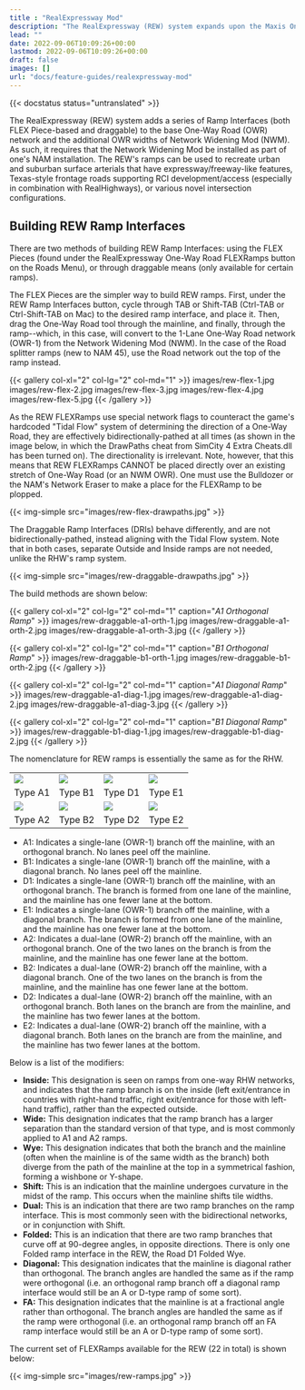 ```yaml
---
title : "RealExpressway Mod"
description: "The RealExpressway (REW) system expands upon the Maxis One-Way Road network, adding Ramp Interfaces and enhancing the Network Widening Mod's OWR components."
lead: ""
date: 2022-09-06T10:09:26+00:00
lastmod: 2022-09-06T10:09:26+00:00
draft: false
images: []
url: "docs/feature-guides/realexpressway-mod"
---
```


{{< docstatus status="untranslated" >}}

The RealExpressway (REW) system adds a series of Ramp Interfaces (both FLEX Piece-based and draggable) to the base One-Way Road (OWR) network and the additional OWR widths of Network Widening Mod (NWM). As such, it requires that the Network Widening Mod be installed as part of one's NAM installation. The REW's ramps can be used to recreate urban and suburban surface arterials that have expressway/freeway-like features, Texas-style frontage roads supporting RCI development/access (especially in combination with RealHighways), or various novel intersection configurations.

## Building REW Ramp Interfaces

There are two methods of building REW Ramp Interfaces: using the FLEX Pieces (found under the RealExpressway One-Way Road FLEXRamps button on the Roads Menu), or through draggable means (only available for certain ramps).

The FLEX Pieces are the simpler way to build REW ramps. First, under the REW Ramp Interfaces button, cycle through TAB or Shift-TAB (Ctrl-TAB or Ctrl-Shift-TAB on Mac) to the desired ramp interface, and place it. Then, drag the One-Way Road tool through the mainline, and finally, through the ramp--which, in this case, will convert to the 1-Lane One-Way Road network (OWR-1) from the Network Widening Mod (NWM). In the case of the Road splitter ramps (new to NAM 45), use the Road network out the top of the ramp instead.

{{< gallery col-xl="2" col-lg="2" col-md="1" >}}
    images/rew-flex-1.jpg
    images/rew-flex-2.jpg
    images/rew-flex-3.jpg
    images/rew-flex-4.jpg
    images/rew-flex-5.jpg
{{< /gallery >}}

As the REW FLEXRamps use special network flags to counteract the game's hardcoded "Tidal Flow" system of determining the direction of a One-Way Road, they are effectively bidirectionally-pathed at all times (as shown in the image below, in which the DrawPaths cheat from SimCity 4 Extra Cheats.dll has been turned on). The directionality is irrelevant. Note, however, that this means that REW FLEXRamps CANNOT be placed directly over an existing stretch of One-Way Road (or an NWM OWR). One must use the Bulldozer or the NAM's Network Eraser to make a place for the FLEXRamp to be plopped.

{{< img-simple src="images/rew-flex-drawpaths.jpg" >}}

The Draggable Ramp Interfaces (DRIs) behave differently, and are not bidirectionally-pathed, instead aligning with the Tidal Flow system. Note that in both cases, separate Outside and Inside ramps are not needed, unlike the RHW's ramp system.

{{< img-simple src="images/rew-draggable-drawpaths.jpg" >}}

The build methods are shown below:

{{< gallery col-xl="2" col-lg="2" col-md="1" caption="_A1 Orthogonal Ramp_" >}}
    images/rew-draggable-a1-orth-1.jpg
    images/rew-draggable-a1-orth-2.jpg
    images/rew-draggable-a1-orth-3.jpg
{{< /gallery >}}

{{< gallery col-xl="2" col-lg="2" col-md="1" caption="_B1 Orthogonal Ramp_" >}}
    images/rew-draggable-b1-orth-1.jpg
    images/rew-draggable-b1-orth-2.jpg
{{< /gallery >}}

{{< gallery col-xl="2" col-lg="2" col-md="1" caption="_A1 Diagonal Ramp_" >}}
    images/rew-draggable-a1-diag-1.jpg
    images/rew-draggable-a1-diag-2.jpg
    images/rew-draggable-a1-diag-3.jpg
{{< /gallery >}}

{{< gallery col-xl="2" col-lg="2" col-md="1" caption="_B1 Diagonal Ramp_" >}}
    images/rew-draggable-b1-diag-1.jpg
    images/rew-draggable-b1-diag-2.jpg
{{< /gallery >}}

The nomenclature for REW ramps is essentially the same as for the RHW.

<!-- Note, this is in HTML due to an issue with how specific tables are rendered -->

<div class="table-responsive">
    <table class="bg-white w-auto table-bordered">
        <tr>
            <td class="bg-white"><img src="images/ramps/TypeA1.png" /></td>
            <td class="bg-white"><img src="images/ramps/TypeB1.png" /></td>
            <td class="bg-white"><img src="images/ramps/TypeD1.png" /></td>
            <td class="bg-white"><img src="images/ramps/TypeE1.png" /></td>
        </tr>
        <tr>
            <td>Type A1</td>
            <td>Type B1</td>
            <td>Type D1</td>
            <td>Type E1</td>
        </tr>
        <tr>
            <td class="bg-white"><img src="images/ramps/TypeA2.png" /></td>
            <td class="bg-white"><img src="images/ramps/TypeB2.png" /></td>
            <td class="bg-white"><img src="images/ramps/TypeD2.png" /></td>
            <td class="bg-white"><img src="images/ramps/TypeE2.png" /></td>
        </tr>
        <tr>
            <td>Type A2</td>
            <td>Type B2</td>
            <td>Type D2</td>
            <td>Type E2</td>
        </tr>
    </table>
</div>

* A1: Indicates a single-lane (OWR-1) branch off the mainline, with an orthogonal branch. No lanes peel off the mainline.
* B1: Indicates a single-lane (OWR-1) branch off the mainline, with a diagonal branch. No lanes peel off the mainline.
* D1: Indicates a single-lane (OWR-1) branch off the mainline, with an orthogonal branch. The branch is formed from one lane of the mainline, and the mainline has one fewer lane at the bottom.
* E1: Indicates a single-lane (OWR-1) branch off the mainline, with a diagonal branch. The branch is formed from one lane of the mainline, and the mainline has one fewer lane at the bottom.
* A2: Indicates a dual-lane (OWR-2) branch off the mainline, with an orthogonal branch. One of the two lanes on the branch is from the mainline, and the mainline has one fewer lane at the bottom.
* B2: Indicates a dual-lane (OWR-2) branch off the mainline, with a diagonal branch. One of the two lanes on the branch is from the mainline, and the mainline has one fewer lane at the bottom.
* D2: Indicates a dual-lane (OWR-2) branch off the mainline, with an orthogonal branch. Both lanes on the branch are from the mainline, and the mainline has two fewer lanes at the bottom.
* E2: Indicates a dual-lane (OWR-2) branch off the mainline, with a diagonal branch. Both lanes on the branch are from the mainline, and the mainline has two fewer lanes at the bottom.

Below is a list of the modifiers:

* **Inside:** This designation is seen on ramps from one-way RHW networks, and indicates that the ramp branch is on the inside (left exit/entrance in countries with right-hand traffic, right exit/entrance for those with left-hand traffic), rather than the expected outside.
* **Wide:** This designation indicates that the ramp branch has a larger separation than the standard version of that type, and is most commonly applied to A1 and A2 ramps.
* **Wye:** This designation indicates that both the branch and the mainline (often when the mainline is of the same width as the branch) both diverge from the path of the mainline at the top in a symmetrical fashion, forming a wishbone or Y-shape.
* **Shift:** This is an indication that the mainline undergoes curvature in the midst of the ramp. This occurs when the mainline shifts tile widths.
* **Dual:** This is an indication that there are two ramp branches on the ramp interface. This is most commonly seen with the bidirectional networks, or in conjunction with Shift.
* **Folded:** This is an indication that there are two ramp branches that curve off at 90-degree angles, in opposite directions. There is only one Folded ramp interface in the REW, the Road D1 Folded Wye.
* **Diagonal:** This designation indicates that the mainline is diagonal rather than orthogonal. The branch angles are handled the same as if the ramp were orthogonal (i.e. an orthogonal ramp branch off a diagonal ramp interface would still be an A or D-type ramp of some sort).
* **FA:** This designation indicates that the mainline is at a fractional angle rather than orthogonal. The branch angles are handled the same as if the ramp were orthogonal (i.e. an orthogonal ramp branch off an FA ramp interface would still be an A or D-type ramp of some sort).

The current set of FLEXRamps available for the REW (22 in total) is shown below:

{{< img-simple src="images/rew-ramps.jpg" >}}